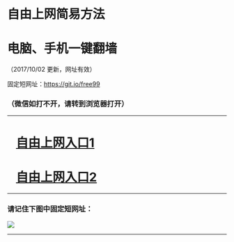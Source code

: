 ﻿# 自由上网简易方法

# 电脑、手机一键翻墙

（2017/10/02 更新，网址有效）

固定短网址：https://git.io/free99

### （微信如打不开，请转到浏览器打开）


***





# &nbsp;&nbsp; <a href="http://ft281598307.fwtz-zhenx1001.xyz/fwqtz01.html?t=10020015027 " target="_blank">自由上网入口1</a>
# &nbsp;&nbsp; <a href="http://ft2185924695.fw-tzzhen1002.xyz/fwqtz02.html?t=100200110963 " target="_blank">自由上网入口2</a>
***

### 请记住下图中固定短网址：

<img src="https://s3-us-west-2.amazonaws.com/fwq-1001/yjfq-20170905okok.png" /> 


***

